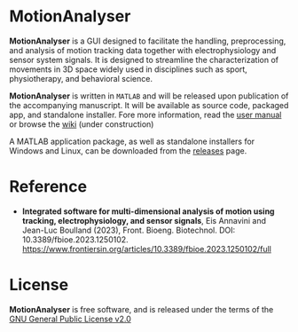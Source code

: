 # MotionAnalyser

**MotionAnalyser** is a GUI designed to facilitate the handling, preprocessing, and analysis of motion tracking data together with electrophysiology and sensor system signals. It is designed to streamline the characterization of movements in 3D space widely used in disciplines such as sport, physiotherapy, and behavioral science.

**MotionAnalyser** is written in `MATLAB` and will be released upon publication of the accompanying manuscript. It will be available as source code, packaged app, and standalone installer. Fore more information, read the [user manual](docs/UserManual.pdf) or browse the [wiki](https://github.com/BoullandLab/MotionAnalyser/wiki) (under construction)

A MATLAB application package, as well as standalone installers for Windows and Linux, can be downloaded from the [releases](https://github.com/BoullandLab/MotionAnalyser/releases) page.

# Reference

- **Integrated software for multi-dimensional analysis of motion using tracking, electrophysiology, and sensor signals**, Eis Annavini and Jean-Luc Boulland (2023), Front. Bioeng. Biotechnol. DOI: 10.3389/fbioe.2023.1250102.
https://www.frontiersin.org/articles/10.3389/fbioe.2023.1250102/full

# License

**MotionAnalyser** is free software, and is released under the terms of the [GNU General Public License v2.0](LICENSE)
